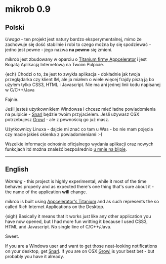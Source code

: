 # mikrob 0.9

## Polski

*Uwaga* - ten projekt jest natury bardzo eksperymentalnej, mimo że zachowuje się dość stabilnie i robi to czego można by się spodziewać - jedno jest pewne - jego nazwa **na pewno** się zmieni.

mikrob jest zbudowany w oparciu o [Titanium firmy Appcelerator](http://appcelerator.com) i jest Bogatą Aplikacją Internetową na Twoim Pulpicie.

{ech} Chodzi o to, że jest to zwykła aplikacja - dokładnie jak twoja przeglądarka czy klient IM, ale ja miałem o wiele więcej frajdy piszą ją bo użyłem tylko CSS3, HTML i Javascript. Nie ma ani jednej linii kodu napisanej w C/C++/Java

Fajnie.

Jeśli jesteś użytkownikiem Windowsa i chcesz mieć ładne powiadomienia na pulpicie - [Snarl](http://www.fullphat.net/) będzie twoim przyjacielem. Jeśli używasz OSX potrzebujesz [Growl](http://growl.info) - ale z pewnością go już masz.

Użytkownicy Linuxa - dajcie mi znać co tam u Was - bo nie mam pojęcia czy macie jakieś okienka z powiadomieniami :-)

Wszelkie informacje odnośnie oficjalnego wydania aplikacji oraz nowych funkcjach itd można znaleźć bezpośrednio [u mnie na blipie](http://plugawy.blip.pl).


***
## English
*Warning* - this project is highly experimental, while it most of the time behaves properly and as expected there's one thing that's sure about it - the name of the application **will** change.

mikrob is built using [Appcelerator's Titanium](http://appcelerator.com) and as such represents the so called Rich Internet Applications on the Desktop.

{sigh} Basically it means that it works just like any other application you have now opened, but I had more fun writting it because I used CSS3, HTML and Javascript. No single line of C/C++/Java.

Sweet.

If you are a Windows user and want to get those neat-looking notifications on your desktop, get [Snarl](http://www.fullphat.net/index.php). If you are on OSX [Growl](http://growl.info) is your best bet - but probably you have it already.
